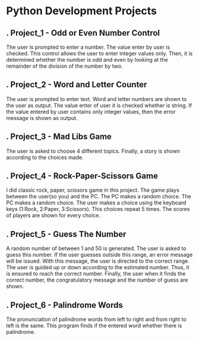 # Python Development Projects
## . Project_1 - Odd or Even Number Control
The user is prompted to enter a number. The value enter by user is checked. This control allows the user to enter integer values only. Then, it is determined whether the number is odd and even by looking at the remainder of the division of the number by two.
## . Project_2 - Word and Letter Counter
The user is prompted to enter text. Word and letter numbers are shown to the user as output. The value enter of user it is checked whether is string. If the value entered by user contains only integer values, then the error message is shown as output.
## . Project_3 - Mad Libs Game
The user is asked to choose 4 different topics. Finally, a story is shown according to the choices made.
## . Project_4 - Rock-Paper-Scissors Game
I did classic rock, paper, scissors game in this project. The game plays between the user(so you) and the PC. The PC makes a random choice. The PC makes a random choice. The user makes a choice using the keyboard keys (1:Rock, 2:Paper, 3:Scissors). This choices repeat 5 times. The scores of players are shown for every choice.
## . Project_5 - Guess The Number
A random number of between 1 and 50 is generated. The user is asked to guess this number. If the user guesses outside this range, an error message will be issued. With this message, the user is directed to the correct range. The user is guided up or down according to the estimated number. Thus, it is ensured to reach the correct number. Finally, the user when it finds the correct number, the congratulatory message and the number of guess are shown.
## . Project_6 - Palindrome Words
The pronunciation of palindrome words from left to right and from right to left is the same. This program finds if the entered word whether there is palindrome.
